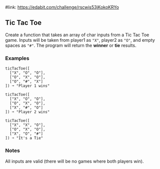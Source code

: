 #link: https://edabit.com/challenge/rscwis53jKokoKRYo



## Tic Tac Toe

Create a function that takes an array of char inputs from a Tic Tac Toe game. Inputs will be taken from player1 as `"X"`, player2 as `"O"`, and empty spaces as `"#"`. The program will return the **winner** or **tie** results.

### Examples

```
ticTacToe([
  ["X", "O", "O"],
  ["O", "X", "O"],
  ["O", "#", "X"]
]) ➞ "Player 1 wins"

ticTacToe([
  ["X", "O", "O"],
  ["O", "X", "O"],
  ["X", "#", "O"]
]) ➞ "Player 2 wins"

ticTacToe([
  ["X", "X", "O"],
  ["O", "X", "O"],
  ["X", "O", "#"]
]) ➞ "It's a Tie"
```

### Notes

All inputs are valid (there will be no games where both players win).